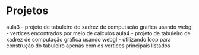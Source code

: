 # Projetos

aula3 - projeto de tabuleiro de xadrez de computação grafica usando webgl - vertices encontrados por meio de calculos
aula4 - projeto de tabuleiro de xadrez de computação grafica usando webgl - utilizando loop para construção do tabuleiro apenas com os vertices principais listados
